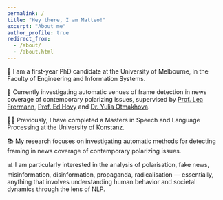 ```yaml
---
permalink: /
title: "Hey there, I am Matteo!"
excerpt: "About me"
author_profile: true
redirect_from:
  - /about/
  - /about.html
---
```


🏫 I am a first-year PhD candidate at the University of Melbourne, in the Faculty of Engineering and Information Systems.

🔬 Currently investigating automatic venues of frame detection in news coverage of contemporary polarizing issues,
supervised by [Prof. Lea Frermann](https://www.frermann.de/), [Prof. Ed Hovy](https://findanexpert.unimelb.edu.au/profile/887453-eduard-hovy) and [Dr. Yulia Otmakhova](https://scholar.google.com/citations?user=yzaozUUAAAAJ&hl=en).

👨‍💻 Previously, I have completed a Masters in Speech and Language Processing at the University of Konstanz.

📚 My research focuses on investigating automatic methods for detecting framing in news coverage of contemporary polarizing issues. 

📊 I am particularly interested in the analysis of polarisation, fake news, misinformation, disinformation, propaganda, radicalisation — essentially, anything that involves understanding human behavior and societal dynamics through the lens of NLP.
